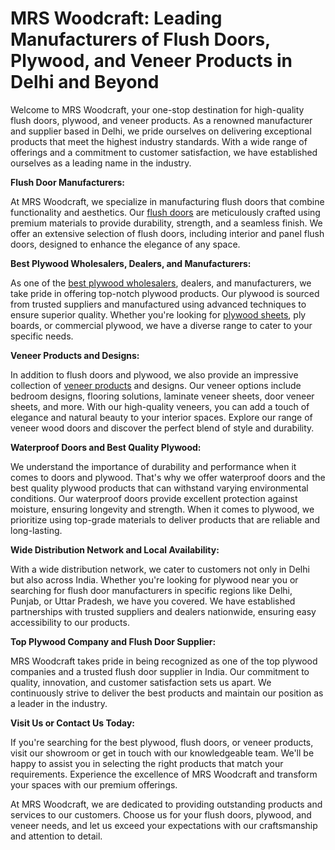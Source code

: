 <h1>MRS Woodcraft: Leading Manufacturers of Flush Doors, Plywood, and Veneer Products in Delhi and Beyond</h1>
 
<p>Welcome to MRS Woodcraft, your one-stop destination for high-quality flush doors, plywood, and veneer products. As a renowned manufacturer and supplier based in Delhi, we pride ourselves on delivering exceptional products that meet the highest industry standards. With a wide range of offerings and a commitment to customer satisfaction, we have established ourselves as a leading name in the industry.</p>
 
<strong>Flush Door Manufacturers:</strong>
<p>At MRS Woodcraft, we specialize in manufacturing flush doors that combine functionality and aesthetics. Our <a href="https://mrswoodcraft.com/flush-door">flush doors</a> are meticulously crafted using premium materials to provide durability, strength, and a seamless finish. We offer an extensive selection of flush doors, including interior and panel flush doors, designed to enhance the elegance of any space.</p>
 
<strong>Best Plywood Wholesalers, Dealers, and Manufacturers:</strong>
<p>As one of the <a href="https://mrswoodcraft.com/">best plywood wholesalers</a>, dealers, and manufacturers, we take pride in offering top-notch plywood products. Our plywood is sourced from trusted suppliers and manufactured using advanced techniques to ensure superior quality. Whether you're looking for <a href="https://mrswoodcraft.com/plywood">plywood sheets</a>, ply boards, or commercial plywood, we have a diverse range to cater to your specific needs.</p>
 
<strong>Veneer Products and Designs:</strong>
<p>In addition to flush doors and plywood, we also provide an impressive collection of <a href="https://mrswoodcraft.com/veneer-customization">veneer products</a> and designs. Our veneer options include bedroom designs, flooring solutions, laminate veneer sheets, door veneer sheets, and more. With our high-quality veneers, you can add a touch of elegance and natural beauty to your interior spaces. Explore our range of veneer wood doors and discover the perfect blend of style and durability.</p>
 
<strong>Waterproof Doors and Best Quality Plywood:</strong>
<p>We understand the importance of durability and performance when it comes to doors and plywood. That's why we offer waterproof doors and the best quality plywood products that can withstand varying environmental conditions. Our waterproof doors provide excellent protection against moisture, ensuring longevity and strength. When it comes to plywood, we prioritize using top-grade materials to deliver products that are reliable and long-lasting.</p>
 
<strong>Wide Distribution Network and Local Availability:</strong>
<p>With a wide distribution network, we cater to customers not only in Delhi but also across India. Whether you're looking for plywood near you or searching for flush door manufacturers in specific regions like Delhi, Punjab, or Uttar Pradesh, we have you covered. We have established partnerships with trusted suppliers and dealers nationwide, ensuring easy accessibility to our products.</p>
 
<strong>Top Plywood Company and Flush Door Supplier:</strong>
<p>MRS Woodcraft takes pride in being recognized as one of the top plywood companies and a trusted flush door supplier in India. Our commitment to quality, innovation, and customer satisfaction sets us apart. We continuously strive to deliver the best products and maintain our position as a leader in the industry.</p>
 
<strong>Visit Us or Contact Us Today:</strong>
<p>If you're searching for the best plywood, flush doors, or veneer products, visit our showroom or get in touch with our knowledgeable team. We'll be happy to assist you in selecting the right products that match your requirements. Experience the excellence of MRS Woodcraft and transform your spaces with our premium offerings.</p>
 
<p>At MRS Woodcraft, we are dedicated to providing outstanding products and services to our customers. Choose us for your flush doors, plywood, and veneer needs, and let us exceed your expectations with our craftsmanship and attention to detail.</p>


